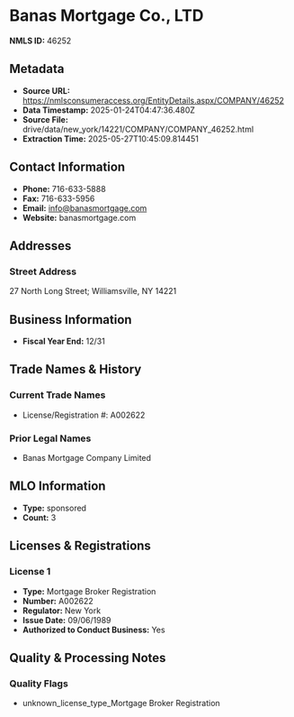 # Banas Mortgage Co., LTD

**NMLS ID:** 46252

## Metadata
- **Source URL:** https://nmlsconsumeraccess.org/EntityDetails.aspx/COMPANY/46252
- **Data Timestamp:** 2025-01-24T04:47:36.480Z
- **Source File:** drive/data/new_york/14221/COMPANY/COMPANY_46252.html
- **Extraction Time:** 2025-05-27T10:45:09.814451

## Contact Information
- **Phone:** 716-633-5888
- **Fax:** 716-633-5956
- **Email:** info@banasmortgage.com
- **Website:** banasmortgage.com

## Addresses
### Street Address
27 North Long Street; Williamsville, NY 14221

## Business Information
- **Fiscal Year End:** 12/31

## Trade Names & History
### Current Trade Names
- License/Registration #: A002622

### Prior Legal Names
- Banas Mortgage Company Limited

## MLO Information
- **Type:** sponsored
- **Count:** 3

## Licenses & Registrations

### License 1
- **Type:** Mortgage Broker Registration
- **Number:** A002622
- **Regulator:** New York
- **Issue Date:** 09/06/1989
- **Authorized to Conduct Business:** Yes

## Quality & Processing Notes
### Quality Flags
- unknown_license_type_Mortgage Broker Registration

